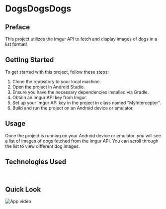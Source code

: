 # DogsDogsDogs


## Preface
This project utilizes the Imgur API to fetch and display images of dogs in a list format!  <br>


## Getting Started
To get started with this project, follow these steps:

1) Clone the repository to your local machine. <br>
2) Open the project in Android Studio. <br>
3) Ensure you have the necessary dependencies installed via Gradle. <br>
4) Obtain an Imgur API key from Imgur. <br>
5) Set up your Imgur API key in the project in class named "MyInterceptor". <br>
6) Build and run the project on an Android device or emulator. <br>

## Usage
Once the project is running on your Android device or emulator, you will see a list of images of dogs fetched from the Imgur API. You can scroll through the list to view different dog images. <br>

## Technologies Used

<br>

 

## Quick Look
![App video]()
 
